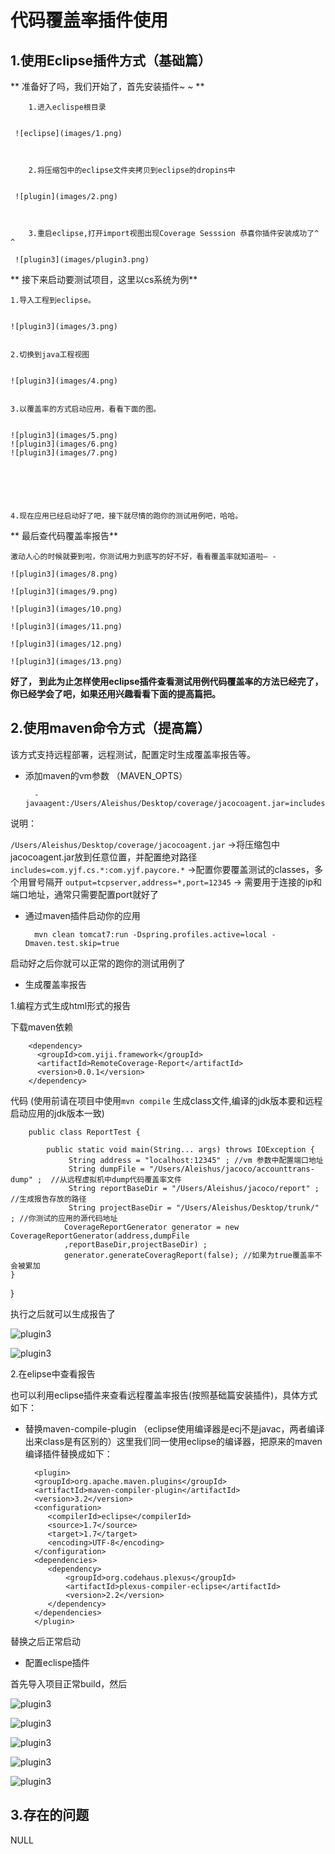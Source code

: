 
代码覆盖率插件使用
============


1.使用Eclipse插件方式（基础篇）
-----------------

** 准备好了吗，我们开始了，首先安装插件~ ~
**
		
		1.进入eclispe根目录
  		
    
     ![eclipse](images/1.png)

     

        2.将压缩包中的eclipse文件夹拷贝到eclipse的dropins中


     ![plugin](images/2.png)
     
     
  		
        3.重启eclipse,打开import视图出现Coverage Sesssion 恭喜你插件安装成功了^ ^

     ![plugin3](images/plugin3.png)
     
   
** 接下来启动要测试项目，这里以cs系统为例**
     
  
    1.导入工程到eclipse。


	![plugin3](images/3.png)    


    2.切换到java工程视图


    ![plugin3](images/4.png)  


    3.以覆盖率的方式启动应用，看看下面的图。


    ![plugin3](images/5.png)  
    ![plugin3](images/6.png)
    ![plugin3](images/7.png)


    



    4.现在应用已经启动好了吧，接下就尽情的跑你的测试用例吧，哈哈。    

    
** 最后查代码覆盖率报告**

    激动人心的时候就要到啦，你测试用力到底写的好不好，看看覆盖率就知道啦— -
    
    ![plugin3](images/8.png)

    ![plugin3](images/9.png)

    ![plugin3](images/10.png)

    ![plugin3](images/11.png)

    ![plugin3](images/12.png)

    ![plugin3](images/13.png)
    
    
**好了， 到此为止怎样使用eclipse插件查看测试用例代码覆盖率的方法已经完了，你已经学会了吧，如果还用兴趣看看下面的提高篇把。**

    

2.使用maven命令方式（提高篇）
-----------------
该方式支持远程部署，远程测试，配置定时生成覆盖率报告等。

* 添加maven的vm参数 （MAVEN_OPTS）

	    -javaagent:/Users/Aleishus/Desktop/coverage/jacocoagent.jar=includes=com.yjf.cs.*:com.yjf.paycore.*,output=tcpserver,address=*,port=12345

说明：

`/Users/Aleishus/Desktop/coverage/jacocoagent.jar` ->将压缩包中jacocoagent.jar放到任意位置，并配置绝对路径
`includes=com.yjf.cs.*:com.yjf.paycore.*` ->配置你要覆盖测试的classes，多个用冒号隔开
`output=tcpserver,address=*,port=12345` -> 需要用于连接的ip和端口地址，通常只需要配置port就好了

* 通过maven插件启动你的应用

		mvn clean tomcat7:run -Dspring.profiles.active=local -Dmaven.test.skip=true 
 
启动好之后你就可以正常的跑你的测试用例了



* 生成覆盖率报告


1.编程方式生成html形式的报告

   下载maven依赖  	

   		<dependency>
  		  <groupId>com.yiji.framework</groupId>
  		  <artifactId>RemoteCoverage-Report</artifactId>
  		  <version>0.0.1</version>
		</dependency>


   代码	(使用前请在项目中使用`mvn compile` 生成class文件,编译的jdk版本要和远程启动应用的jdk版本一致)

		public class ReportTest {

    		public static void main(String... args) throws IOException {
       			 String address = "localhost:12345" ; //vm 参数中配置端口地址
        		 String dumpFile = "/Users/Aleishus/jacoco/accounttrans-dump" ;  //从远程虚拟机中dump代码覆盖率文件
        		 String reportBaseDir = "/Users/Aleishus/jacoco/report" ; //生成报告存放的路径
                 String projectBaseDir = "/Users/Aleishus/Desktop/trunk/" ; //你测试的应用的源代码地址
                CoverageReportGenerator generator = new CoverageReportGenerator(address,dumpFile
                ,reportBaseDir,projectBaseDir) ;
                generator.generateCoveragReport(false); //如果为true覆盖率不会被累加
    }
}

执行之后就可以生成报告了

![plugin3](images/14.png)	

![plugin3](images/15.png)


2.在elipse中查看报告
 
 也可以利用eclipse插件来查看远程覆盖率报告(按照基础篇安装插件)，具体方式如下：

 * 替换maven-compile-plugin （eclipse使用编译器是ecj不是javac，两者编译出来class是有区别的）这里我们同一使用eclipse的编译器，把原来的maven编译插件替换成如下：
 		
 		 <plugin>
         <groupId>org.apache.maven.plugins</groupId>
         <artifactId>maven-compiler-plugin</artifactId>
         <version>3.2</version>
         <configuration>
            <compilerId>eclipse</compilerId>
            <source>1.7</source>
            <target>1.7</target>
            <encoding>UTF-8</encoding>
         </configuration>
         <dependencies>
            <dependency>
                <groupId>org.codehaus.plexus</groupId>
                <artifactId>plexus-compiler-eclipse</artifactId>
                <version>2.2</version>
            </dependency>
         </dependencies>
    	 </plugin>
    	 
  替换之后正常启动
  
 * 配置eclispe插件

  首先导入项目正常build，然后
  
  
![plugin3](images/16.png)

![plugin3](images/17.png)    

![plugin3](images/18.png)

![plugin3](images/19.png)

![plugin3](images/20.png)


3.存在的问题
--------------------
NULL